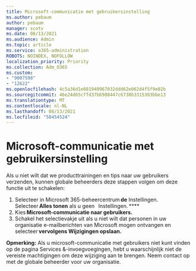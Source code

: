 ```yaml
---
title: Microsoft-communicatie met gebruikersinstelling
ms.author: pebaum
author: pebaum
manager: scotv
ms.date: 08/13/2021
ms.audience: Admin
ms.topic: article
ms.service: o365-administration
ROBOTS: NOINDEX, NOFOLLOW
localization_priority: Priority
ms.collection: Adm_O365
ms.custom:
- "9007598"
- "12622"
ms.openlocfilehash: 4c5a36d1e081940967032ddd62e062d4f5f9e02b
ms.sourcegitcommit: 46e24d65cffd37b6988447c6738b3315303bbe13
ms.translationtype: MT
ms.contentlocale: nl-NL
ms.lasthandoff: 08/13/2021
ms.locfileid: "58454524"
---
```

# <a name="microsoft-communication-to-users-setting"></a>Microsoft-communicatie met gebruikersinstelling

Als u niet wilt dat we producttrainingen en tips naar uw gebruikers verzenden, kunnen globale beheerders deze stappen volgen om deze functie uit te schakelen:  

1. Selecteer in Microsoft 365-beheercentrum **de** Instellingen. Selecteer **Alles tonen** als u geen   Instellingen. ****
1. Kies **Microsoft-communicatie naar gebruikers.**
1. Schakel het selectievakje uit als u niet wilt dat personen in uw organisatie e-mailberichten van Microsoft mogen ontvangen en selecteer **vervolgens Wijzigingen opslaan.**

**Opmerking:** Als u microsoft-communicatie met gebruikers niet kunt vinden op de pagina Services &-invoegvoegingen, hebt u waarschijnlijk niet de vereiste machtigingen om deze wijziging aan te brengen. Neem contact op met de globale beheerder voor uw organisatie.
